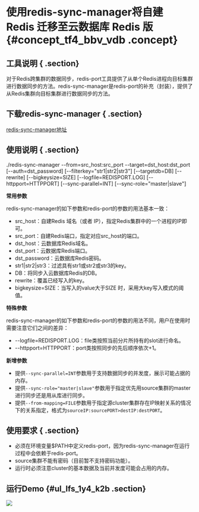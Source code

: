 # 使用redis-sync-manager将自建 Redis 迁移至云数据库 Redis 版 {#concept_tf4_bbv_vdb .concept}

## 工具说明 { .section}

对于Redis跨集群的数据同步，redis-port工具提供了从单个Redis进程向目标集群进行数据同步的方法。redis-sync-manager是redis-port的补充（封装），提供了从Redis集群向目标集群进行数据同步的方法。

## 下载redis-sync-manager { .section}

[redis-sync-manager地址](http://docs-aliyun.cn-hangzhou.oss.aliyun-inc.com/assets/attach/66006/cn_zh/1531115616167/redis-sync-manager)

## 使用说明 { .section}

./redis-sync-manager --from=src\_host:src\_port --target=dst\_host:dst\_port \[--auth=dst\_password\] \[--filterkey="str1|str2|str3"\] \[--targetdb=DB\] \[--rewrite\] \[--bigkeysize=SIZE\] \[--logfile=REDISPORT.LOG\] \[--httpport=HTTPPORT\] \[--sync-parallel=INT\] \[--sync-role="master|slave"\]

**常用参数**

redis-sync-manager的如下参数和redis-port的参数的用法基本一致：

-   src\_host：自建Redis 域名（或者 IP），指定Redis集群中的一个进程的IP即可。
-   src\_port：自建Redis端口，指定对应src\_host的端口。
-   dst\_host：云数据库Redis域名。
-   dst\_port：云数据库Redis端口。
-   dst\_password：云数据库Redis密码。
-   str1|str2|str3：过滤具有str1或str2或str3的key。
-   DB：将同步入云数据库Redis的DB。
-   rewrite：覆盖已经写入的key。
-   bigkeysize=SIZE：当写入的value大于SIZE 时，采用大key写入模式的阈值。

**特殊参数**

redis-sync-manager的如下参数和redis-port的参数的用法不同，用户在使用时需要注意它们之间的差异：

-   --logfile=REDISPORT.LOG：file类按照当前分片所持有的slot进行命名。
-   --httpport=HTTPPORT：port类按照同步的先后顺序依次+1。

**新增参数**

-   提供`--sync-parallel=INT`参数用于支持数据同步的并发度，展示可能占据的内存。
-   提供`--sync-role="master|slave"`参数用于指定优先用source集群的master进行同步还是用从库进行同步。
-   提供`--from-mapping=FILE`参数用于指定源cluster集群存在IP映射关系的情况下的关系指定，格式为`sourceIP:sourcePORT>destIP:destPORT`。

## 使用要求 { .section}

-   必须在环境变量$PATH中定义redis-port，因为redis-sync-manager在运行过程中会依赖于redis-port。
-   source集群不能有密码（目前暂不支持密码功能）。
-   运行时必须注意cluster的基本数据及当前并发度可能会占用的内存。

## 运行Demo {#ul_lfs_1y4_k2b .section}

![](http://static-aliyun-doc.oss-cn-hangzhou.aliyuncs.com/assets/img/15449/6883_zh-CN.png)

![]()

